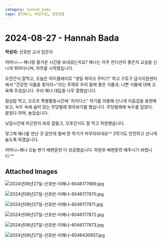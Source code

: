 ```yaml
---
category: hannah_bada
tags: [이해나, 어린이집, 알림장]
---
```


# 2024-08-27 - Hannah Bada

**작성자:** 산호반 교사 임은자  

어머니~~  해나랑 즐거운 시간을 보내셨는지요? 해나는 아주 컨디션이 좋은지 교실을 신나게 뛰어다니며, 하루를 시작했습니다.

오전간식  잘먹고, 오늘은 아이클레이로 "생일 케이크 꾸미기" 하고 구로구 급식지원센터에서 "건강한 식품을 찾아라~"라는 주제로 우리 몸에 좋은 식품과, 나쁜 식품에 대해 교육해 주셨습니다.  우리 해나 대답을 너무 잘했습니다.

점심밥 먹고, 오르프 특별활동시간에 '치키다스" 악기를 이용해 신나게 리듬감을 표현해 보고, 녹두 속에 숨어 있는 무당벌레 찾아보기를 했습니다. 무당벌레에 녹두를 담았다. 쏟았다 하며, 놀았습니다.

낮잠시간에 피곤한지 바로 잠들고, 오후간식도 잘 먹고 하원했습니다.

엊그제 해나를 만난 것 같은데 벌써 한 학기가 마무리되네요^^ 2학기도 안전하고  신나게 놀도록 하겠습니다.

어머니~해나 오늘 변기 배변훈련 다 성공했습니다. 하원후 배변훈련 해주시기 바랍니다.^^

## Attached Images
![2024년08년27일-산호반-이해나-6046177869.jpg](https://feghi.github.io/assets/img/bada_photo/2024년08년27일-산호반-이해나-6046177869.jpg)

![2024년08년27일-산호반-이해나-6046177870.jpg](https://feghi.github.io/assets/img/bada_photo/2024년08년27일-산호반-이해나-6046177870.jpg)

![2024년08년27일-산호반-이해나-6046177871.jpg](https://feghi.github.io/assets/img/bada_photo/2024년08년27일-산호반-이해나-6046177871.jpg)

![2024년08년27일-산호반-이해나-6046177872.jpg](https://feghi.github.io/assets/img/bada_photo/2024년08년27일-산호반-이해나-6046177872.jpg)

![2024년08년27일-산호반-이해나-6046177873.jpg](https://feghi.github.io/assets/img/bada_photo/2024년08년27일-산호반-이해나-6046177873.jpg)

![2024년08년27일-산호반-이해나-6048430937.jpg](https://feghi.github.io/assets/img/bada_photo/2024년08년27일-산호반-이해나-6048430937.jpg)

